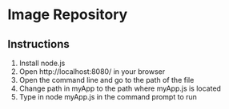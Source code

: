 # Image Repository
## Instructions
1. Install node.js
2. Open http://localhost:8080/ in your browser
3. Open the command line and go to the path of the file
4. Change path in myApp to the path where myApp.js is located
5. Type in node myApp.js in the command prompt to run
